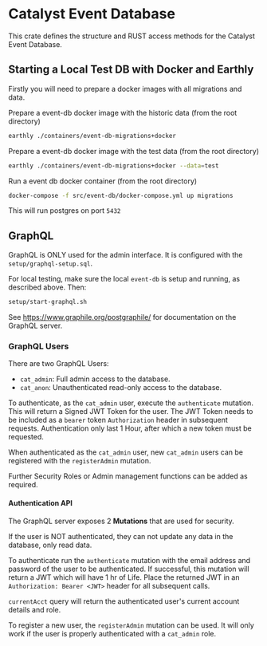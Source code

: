 # Catalyst Event Database

This crate defines the structure and RUST access methods for the Catalyst Event Database.

## Starting a Local Test DB with Docker and Earthly

Firstly you will need to prepare a docker images with all migrations and data.

Prepare a event-db docker image with the historic data
(from the root directory)

```sh
earthly ./containers/event-db-migrations+docker
```

Prepare a event-db docker image with the test data
(from the root directory)

```sh
earthly ./containers/event-db-migrations+docker --data=test
```

Run a event db docker container
(from the root directory)

```sh
docker-compose -f src/event-db/docker-compose.yml up migrations
```

This will run postgres on port `5432`

## GraphQL

GraphQL is ONLY used for the admin interface.
It is configured with the `setup/graphql-setup.sql`.

For local testing, make sure the local `event-db` is setup and running, as described above.
Then:

```sh
setup/start-graphql.sh
```

See <https://www.graphile.org/postgraphile/> for documentation on the GraphQL server.

### GraphQL Users

There are two GraphQL Users:

* `cat_admin`: Full admin access to the database.
* `cat_anon`: Unauthenticated read-only access to the database.

To authenticate, as the `cat_admin` user, execute the `authenticate` mutation.
This will return a Signed JWT Token for the user.
The JWT Token needs to be included as a `bearer` token `Authorization` header in subsequent requests.
Authentication only last 1 Hour, after which a new token must be requested.

When authenticated as the `cat_admin` user, new `cat_admin` users can be registered with the `registerAdmin` mutation.

Further Security Roles or Admin management functions can be added as required.

#### Authentication API

The GraphQL server exposes 2 **Mutations** that are used for security.

If the user is NOT authenticated, they can not update any data in the database, only read data.

To authenticate run the `authenticate` mutation with the email address and password of the user to be authenticated.
If successful, this mutation will return a JWT which will have 1 hr of Life.
Place the returned JWT in an `Authorization: Bearer <JWT>` header for all subsequent calls.

`currentAcct` query will return the authenticated user's current account details and role.

To register a new user, the `registerAdmin` mutation can be used.
It will only work if the user is properly authenticated with a `cat_admin` role.
